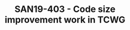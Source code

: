 ---
categories:
- san19
description: For many projects that use resource constrained devices, optimizing for
  the smallest code-size is often more important than optimizing for the highest performance.
  The TCWG team would like to share their progress and results on several code-size
  related projects. These include:<br /> - Comparing the code-size of clang and gcc
  for bare metal programs on M-profile devices.<br /> - Adding Arm support to the
  LLVM machine outliner.<br /> - Adding C++ virtual function elimination to Clang.<br
  /> - Building zephyr using GCC LTO.<br /> The presentation will give a brief summary
  of how the clang and gcc compilers compare on code-size, and a description of some
  improvements you can expect in future versions of the compilers.
image:
  featured: 'true'
  path: /assets/images/featured-images/san19/SAN19-403.png
session_attendee_num: '15'
session_id: SAN19-403
session_room: Sunset 3 (Session 3)
session_slot:
  end_time: '2019-09-26 08:55:00'
  start_time: '2019-09-26 08:30:00'
session_speakers:
- speaker_bio: Peter is an Assignee to the Linaro Toolchain team (TCWG) working on
    LLVM based tools, specializing in Linkers. Prior to that he has many years of
    experience in the Arm Compiler Team.
  speaker_company: Arm
  speaker_image: /assets/images/speakers/san19/peter-smith.jpg
  speaker_location: ''
  speaker_name: Peter Smith
  speaker_position: Principal Engineer
  speaker_url: ''
  speaker_username: peter.smith11
session_track: Tools
tag: session
tags:
- IoT and Embedded
title: SAN19-403 - Code size improvement work in TCWG
---